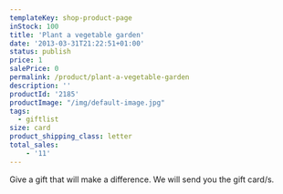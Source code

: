```yaml
---
templateKey: shop-product-page
inStock: 100
title: 'Plant a vegetable garden'
date: '2013-03-31T21:22:51+01:00'
status: publish
price: 1
salePrice: 0
permalink: /product/plant-a-vegetable-garden
description: ''
productId: '2185'
productImage: "/img/default-image.jpg"
tags:
  - giftlist
size: card
product_shipping_class: letter
total_sales:
    - '11'
---
```

Give a gift that will make a difference. We will send you the gift card/s.